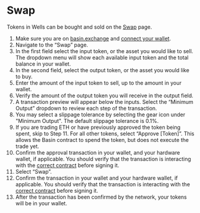 # Swap

Tokens in Wells can be bought and sold on the [Swap](https://basin.exchange/#/swap) page.

1. Make sure you are on [basin.exchange](https://basin.exchange/) and [connect your wallet](../basics/connect-to-basin.md).
2. Navigate to the “Swap” page.
3. In the first field select the input token, or the asset you would like to sell. The dropdown menu will show each available input token and the total balance in your wallet.
4. In the second field, select the output token, or the asset you would like to buy.
5. Enter the amount of the input token to sell, up to the amount in your wallet.
6. Verify the amount of the output token you will receive in the output field.
7. A transaction preview will appear below the inputs. Select the “Minimum Output” dropdown to review each step of the transaction.
8. You may select a slippage tolerance by selecting the gear icon under "Minimum Output". The default slippage tolerance is 0.1%.
9. If you are trading ETH or have previously approved the token being spent, skip to Step 11. For all other tokens, select “Approve \[Token]”. This allows the Basin contract to spend the token, but does not execute the trade yet.
10. Confirm the approval transaction in your wallet, and your hardware wallet, if applicable. You should verify that the transaction is interacting with the [correct contract](../../resources/contracts.md) before signing it.
11. Select “Swap”.
12. Confirm the transaction in your wallet and your hardware wallet, if applicable. You should verify that the transaction is interacting with the [correct contract](../../resources/contracts.md) before signing it.
13. After the transaction has been confirmed by the network, your tokens will be in your wallet.
